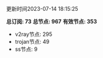 更新时间2023-07-14 18:15:25

**总订阅: 73**
**总节点: 967**
**有效节点: 353**
- v2ray节点: 295
- trojan节点: 49
- ss节点: 9
